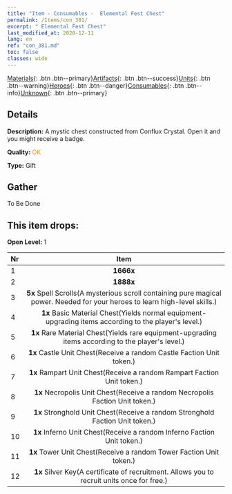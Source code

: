 ```yaml
---
title: "Item - Consumables -  Elemental Fest Chest"
permalink: /Items/con_381/
excerpt: " Elemental Fest Chest"
last_modified_at: 2020-12-11
lang: en
ref: "con_381.md"
toc: false
classes: wide
---
```

 [Materials](/Items/){: .btn .btn--primary}[Artifacts](/Items/Artifacts/){: .btn .btn--success}[Units](/Items/Units/){: .btn .btn--warning}[Heroes](/Items/Heroes/){: .btn .btn--danger}[Consumables](/Items/Consumables/){: .btn .btn--info}[Unknown](/Items/Unknown/){: .btn .btn--primary}

## Details
 **Description:** A mystic chest constructed from Conflux Crystal. Open it and you might receive a badge.

 **Quality:** <span style="color: #FF8C00">OK</span>

 **Type:** Gift

## Gather

  To Be Done

## This item drops:

 **Open Level:** 1

  | Nr |      Item    |
  |:---|:------------:|
  | 1 |  **1666x** <i class="fas fa-coins"/> | 
  | 2 |  **1888x** <i class="fas fa-coins"/> | 
  | 3 |  **5x** Spell Scrolls(A mysterious scroll containing pure magical power. Needed for your heroes to learn high-level skills.) | 
  | 4 |  **1x** Basic Material Chest(Yields normal equipment-upgrading items according to the player's level.) | 
  | 5 |  **1x** Rare Material Chest(Yields rare equipment-upgrading items according to the player's level.) | 
  | 6 |  **1x** Castle Unit Chest(Receive a random Castle Faction Unit token.) | 
  | 7 |  **1x** Rampart Unit Chest(Receive a random Rampart Faction Unit token.) | 
  | 8 |  **1x** Necropolis Unit Chest(Receive a random Necropolis Faction Unit token.) | 
  | 9 |  **1x** Stronghold Unit Chest(Receive a random Stronghold Faction Unit token.) | 
  | 10 |  **1x** Inferno Unit Chest(Receive a random Inferno Faction Unit token.) | 
  | 11 |  **1x** Tower Unit Chest(Receive a random Tower Faction Unit token.) | 
  | 12 |  **1x** Silver Key(A certificate of recruitment. Allows you to recruit units once for free.) | 

